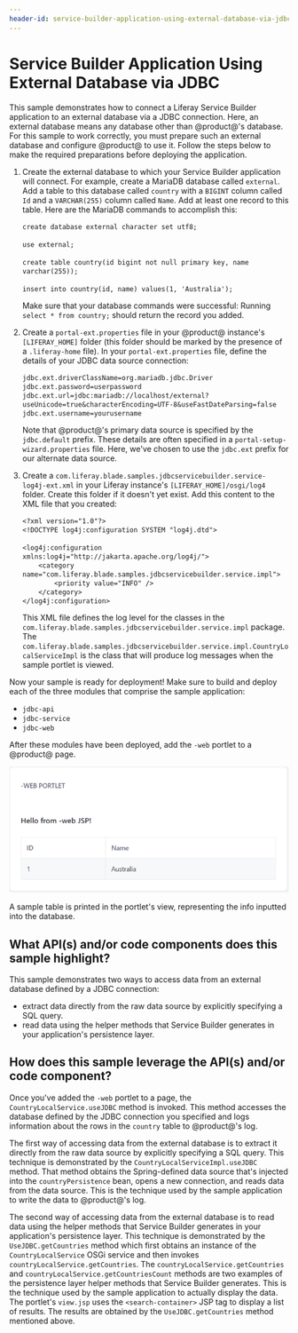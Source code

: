 ```yaml
---
header-id: service-builder-application-using-external-database-via-jdbc
---
```


# Service Builder Application Using External Database via JDBC

This sample demonstrates how to connect a Liferay Service Builder application to
an external database via a JDBC connection. Here, an external database means any
database other than @product@'s database. For this sample to work correctly, you
must prepare such an external database and configure @product@ to use it. Follow
the steps below to make the required preparations before deploying the
application.

1.  Create the external database to which your Service Builder application will
    connect. For example, create a MariaDB database called `external`. Add a
    table to this database called `country` with a `BIGINT` column called `Id`
    and a `VARCHAR(255)` column called `Name`. Add at least one record to this
    table. Here are the MariaDB commands to accomplish this:

        create database external character set utf8;

        use external;

        create table country(id bigint not null primary key, name varchar(255));

        insert into country(id, name) values(1, 'Australia');

    Make sure that your database commands were successful: Running `select *
    from country;` should return the record you added.

2.  Create a `portal-ext.properties` file in your @product@ instance's
    `[LIFERAY_HOME]` folder (this folder should be marked by the presence of a
    `.liferay-home` file). In your `portal-ext.properties` file, define the
    details of your JDBC data source connection:

        jdbc.ext.driverClassName=org.mariadb.jdbc.Driver
        jdbc.ext.password=userpassword
        jdbc.ext.url=jdbc:mariadb://localhost/external?useUnicode=true&characterEncoding=UTF-8&useFastDateParsing=false
        jdbc.ext.username=yourusername

    Note that @product@'s primary data source is specified by the `jdbc.default`
    prefix. These details are often specified in a
    `portal-setup-wizard.properties` file. Here, we've chosen to use the
    `jdbc.ext` prefix for our alternate data source.

3.  Create a `com.liferay.blade.samples.jdbcservicebuilder.service-log4j-ext.xml`
    in your Liferay instance's `[LIFERAY_HOME]/osgi/log4` folder. Create this
    folder if it doesn't yet exist. Add this content to the XML file that you
    created:

        <?xml version="1.0"?>
        <!DOCTYPE log4j:configuration SYSTEM "log4j.dtd">

        <log4j:configuration xmlns:log4j="http://jakarta.apache.org/log4j/">
            <category name="com.liferay.blade.samples.jdbcservicebuilder.service.impl">
                <priority value="INFO" />
            </category>
        </log4j:configuration>

    This XML file defines the log level for the classes in the
    `com.liferay.blade.samples.jdbcservicebuilder.service.impl` package. The
    `com.liferay.blade.samples.jdbcservicebuilder.service.impl.CountryLocalServiceImpl`
    is the class that will produce log messages when the sample portlet is
    viewed.

Now your sample is ready for deployment! Make sure to build and deploy each of
the three modules that comprise the sample application:

- `jdbc-api`
- `jdbc-service`
- `jdbc-web`

After these modules have been deployed, add the `-web` portlet to a @product@
page.

![Figure 1: This sample prints out the values previously inputted into the database.](../../../../images/jdbc-sb-sample.png)

A sample table is printed in the portlet's view, representing the info inputted
into the database.

## What API(s) and/or code components does this sample highlight?

This sample demonstrates two ways to access data from an external database
defined by a JDBC connection:

- extract data directly from the raw data source by explicitly specifying a SQL
  query.
- read data using the helper methods that Service Builder generates in your
  application's persistence layer.

## How does this sample leverage the API(s) and/or code component?

Once you've added the `-web` portlet to a page, the
`CountryLocalService.useJDBC` method is invoked. This method accesses the
database defined by the JDBC connection you specified and logs information about
the rows in the `country` table to @product@'s log.

The first way of accessing data from the external database is to extract it
directly from the raw data source by explicitly specifying a SQL query. This
technique is demonstrated by the `CountryLocalServiceImpl.useJDBC` method. That
method obtains the Spring-defined data source that's injected into the
`countryPersistence` bean, opens a new connection, and reads data from the data
source. This is the technique used by the sample application to write the data
to @product@'s log.

The second way of accessing data from the external database is to read data
using the helper methods that Service Builder generates in your application's
persistence layer. This technique is demonstrated by the `UseJDBC.getCountries`
method which first obtains an instance of the `CountryLocalService` OSGi service
and then invokes `countryLocalService.getCountries`. The
`countryLocalService.getCountries` and `countryLocalService.getCountriesCount`
methods are two examples of the persistence layer helper methods that Service
Builder generates. This is the technique used by the sample application to
actually display the data. The portlet's `view.jsp` uses the
`<search-container>` JSP tag to display a list of results. The results are
obtained by the `UseJDBC.getCountries` method mentioned above.
